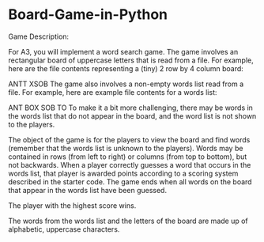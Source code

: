 Board-Game-in-Python
====================

Game Description:

For A3, you will implement a word search game. The game involves an rectangular board of uppercase letters that is read from a file. For example, here are the file contents representing a (tiny) 2 row by 4 column board:

ANTT
XSOB
The game also involves a non-empty words list read from a file. For example, here are example file contents for a words list:

ANT
BOX
SOB
TO
To make it a bit more challenging, there may be words in the words list that do not appear in the board, and the word list is not shown to the players.

The object of the game is for the players to view the board and find words (remember that the words list is unknown to the players). Words may be contained in rows (from left to right) or columns (from top to bottom), but not backwards. When a player correctly guesses a word that occurs in the words list, that player is awarded points according to a scoring system described in the starter code. The game ends when all words on the board that appear in the words list have been guessed.

The player with the highest score wins.

The words from the words list and the letters of the board are made up of alphabetic, uppercase characters.
